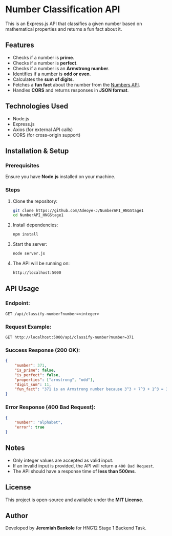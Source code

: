 # Number Classification API

This is an Express.js API that classifies a given number based on mathematical properties and returns a fun fact about it.

## Features
- Checks if a number is **prime**.
- Checks if a number is **perfect**.
- Checks if a number is an **Armstrong number**.
- Identifies if a number is **odd or even**.
- Calculates the **sum of digits**.
- Fetches a **fun fact** about the number from the [Numbers API](http://numbersapi.com/).
- Handles **CORS** and returns responses in **JSON format**.

## Technologies Used
- Node.js
- Express.js
- Axios (for external API calls)
- CORS (for cross-origin support)

## Installation & Setup
### Prerequisites
Ensure you have **Node.js** installed on your machine.

### Steps
1. Clone the repository:
   ```sh
   git clone https://github.com/Adeoye-J/NumberAPI_HNGStage1
   cd NumberAPI_HNGStage1
   ```
2. Install dependencies:
   ```sh
   npm install
   ```
3. Start the server:
   ```sh
   node server.js
   ```
4. The API will be running on:
   ```sh
   http://localhost:5000
   ```

## API Usage
### Endpoint:
```
GET /api/classify-number?number=<integer>
```

### Request Example:
```
GET http://localhost:5000/api/classify-number?number=371
```

### Success Response (200 OK):
```json
{
    "number": 371,
    "is_prime": false,
    "is_perfect": false,
    "properties": ["armstrong", "odd"],
    "digit_sum": 11,
    "fun_fact": "371 is an Armstrong number because 3^3 + 7^3 + 1^3 = 371"
}
```

### Error Response (400 Bad Request):
```json
{
    "number": "alphabet",
    "error": true
}
```

## Notes
- Only integer values are accepted as valid input.
- If an invalid input is provided, the API will return a `400 Bad Request`.
- The API should have a response time of **less than 500ms**.

## License
This project is open-source and available under the **MIT License**.

## Author
Developed by **Jeremiah Bankole** for HNG12 Stage 1 Backend Task.
